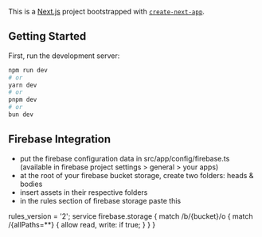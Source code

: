 This is a [Next.js](https://nextjs.org/) project bootstrapped with [`create-next-app`](https://github.com/vercel/next.js/tree/canary/packages/create-next-app).

## Getting Started

First, run the development server:

```bash
npm run dev
# or
yarn dev
# or
pnpm dev
# or
bun dev
```

## Firebase Integration

- put the firebase configuration data in src/app/config/firebase.ts (available in firebase project settings > general > your apps)
- at the root of your firebase bucket storage, create two folders: heads & bodies
- insert assets in their respective folders
- in the rules section of firebase storage paste this

rules_version = '2';
service firebase.storage {
  match /b/{bucket}/o {
    match /{allPaths=**} {
      allow read, write: if true;
    }
  }
}
